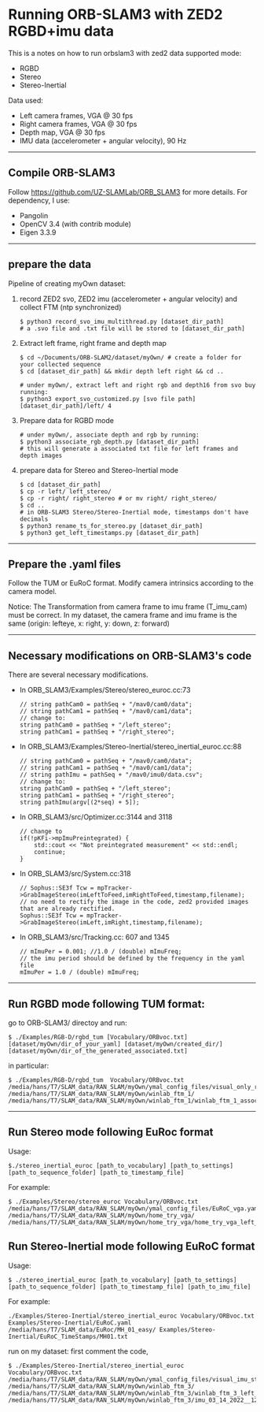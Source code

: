 # Running ORB-SLAM3 with ZED2 RGBD+imu data
This is a notes on how to run orbslam3 with zed2 data
supported mode:
- RGBD
- Stereo
- Stereo-Inertial

Data used:
- Left camera frames, VGA @ 30 fps
- Right camera frames, VGA @ 30 fps
- Depth map, VGA @ 30 fps
- IMU data (accelerometer + angular velocity), 90 Hz
-----------------------------------------------------------------
## Compile ORB-SLAM3
Follow https://github.com/UZ-SLAMLab/ORB_SLAM3 for more details.
For dependency, I use:
- Pangolin
- OpenCV 3.4 (with contrib module)
- Eigen 3.3.9

------------------------------------------------------------------
## prepare the data
Pipeline of creating myOwn dataset:

1. record ZED2 svo, ZED2 imu (accelerometer + angular velocity) and collect FTM (ntp synchronized)
	```
	$ python3 record_svo_imu_multithread.py [dataset_dir_path]
	# a .svo file and .txt file will be stored to [dataset_dir_path]
	```

2. Extract left frame, right frame and depth map
	```
	$ cd ~/Documents/ORB-SLAM2/dataset/myOwn/ # create a folder for your collected sequence
	$ cd [dataset_dir_path] && mkdir depth left right && cd ..
	
	# under myOwn/, extract left and right rgb and depth16 from svo buy running:
	$ python3 export_svo_customized.py [svo file path] [dataset_dir_path]/left/ 4
	```

3. Prepare data for RGBD mode
	```
	# under myOwn/, associate depth and rgb by running:
	$ python3 associate_rgb_depth.py [dataset_dir_path]
	# this will generate a associated txt file for left frames and depth images
	```

4. prepare data for Stereo and Stereo-Inertial mode
	```
	$ cd [dataset_dir_path]
	$ cp -r left/ left_stereo/
	$ cp -r right/ right_stereo # or mv right/ right_stereo/
	$ cd ..
	# in ORB-SLAM3 Stereo/Stereo-Inertial mode, timestamps don't have decimals
	$ python3 rename_ts_for_stereo.py [dataset_dir_path] 
	$ python3 get_left_timestamps.py [dataset_dir_path]
	```
-----------------------------------------------------

## Prepare the .yaml files 
Follow the TUM or EuRoC format. Modify camera intrinsics according to the camera model.

Notice: The Transformation from camera frame to imu frame (T_imu_cam) must be correct. In my dataset, the camera frame and imu frame is the same (origin: lefteye, x: right, y: down, z: forward)

-----------------------------------------------------

## Necessary modifications on ORB-SLAM3's code

There are several necessary modifications.
- In ORB_SLAM3/Examples/Stereo/stereo_euroc.cc:73
	```
	// string pathCam0 = pathSeq + "/mav0/cam0/data";
	// string pathCam1 = pathSeq + "/mav0/cam1/data";
	// change to:
	string pathCam0 = pathSeq + "/left_stereo";
	string pathCam1 = pathSeq + "/right_stereo";
	```
- In ORB_SLAM3/Examples/Stereo-Inertial/stereo_inertial_euroc.cc:88
	```
	// string pathCam0 = pathSeq + "/mav0/cam0/data";
	// string pathCam1 = pathSeq + "/mav0/cam1/data";
	// string pathImu = pathSeq + "/mav0/imu0/data.csv";
	// change to:
	string pathCam0 = pathSeq + "/left_stereo";
	string pathCam1 = pathSeq + "/right_stereo";
	string pathImu(argv[(2*seq) + 5]);
	```
- In ORB_SLAM3/src/Optimizer.cc:3144 and 3118
	```
	// change to 
	if(!pKFi->mpImuPreintegrated) {
		std::cout << "Not preintegrated measurement" << std::endl;
		continue;
	}
	```
- In ORB_SLAM3/src/System.cc:318
	```
	// Sophus::SE3f Tcw = mpTracker->GrabImageStereo(imLeftToFeed,imRightToFeed,timestamp,filename);
	// no need to rectify the image in the code, zed2 provided images that are already rectified. 
	Sophus::SE3f Tcw = mpTracker->GrabImageStereo(imLeft,imRight,timestamp,filename);
	```
- In ORB_SLAM3/src/Tracking.cc: 607 and 1345
	```
	// mImuPer = 0.001; //1.0 / (double) mImuFreq;
	// the imu period should be defined by the frequency in the yaml file
	mImuPer = 1.0 / (double) mImuFreq;
	```


-----------------------------------------------------

## Run RGBD mode following TUM format:
go to ORB-SLAM3/ directoy and run:
```
$ ./Examples/RGB-D/rgbd_tum [Vocabulary/ORBvoc.txt] [dataset/myOwn/dir_of_your_yaml] [dataset/myOwn/created_dir/] [dataset/myOwn/dir_of_the_generated_associated.txt] 
```
	
in particular:
```
$ ./Examples/RGB-D/rgbd_tum  Vocabulary/ORBvoc.txt /media/hans/T7/SLAM_data/RAN_SLAM/myOwn/ymal_config_files/visual_only_rgbd_TUM_orbslam3.yaml /media/hans/T7/SLAM_data/RAN_SLAM/myOwn/winlab_ftm_1/ /media/hans/T7/SLAM_data/RAN_SLAM/myOwn/winlab_ftm_1/winlab_ftm_1_associated.txt
```
-----------------------------------------------------

<!-- # run V-I mode following TUM-VI format (so far haven't succeed) -->
<!-- Usage: ./stereo_inertial_tum_vi [path_to_vocabulary] [path_to_settings_ymal] [path_to_image_folder_1] [path_to_image_folder_2] [path_to_times_file_for_images] [path_to_imu_data(trajectory_file_name)]

./Examples/Stereo-Inertial/stereo_inertial_tum_vi Vocabulary/ORBvoc.txt Examples/Stereo-Inertial/TUM-VI.yaml /media/hans/T7/SLAM_data/TUM_V-I/dataset-corridor1_512_16/mav0/cam0/data /media/hans/T7/SLAM_data/TUM_V-I/dataset-corridor1_512_16/mav0/cam1/data Examples/Stereo-Inertial/TUM_TimeStamps/dataset-corridor1_512.txt Examples/Stereo-Inertial/TUM_IMU/dataset-corridor1_512.txt

./Examples/Stereo-Inertial/stereo_inertial_tum_vi Vocabulary/ORBvoc.txt /media/hans/T7/SLAM_data/RAN_SLAM/myOwn/winlab_ftm_2/winlab_ftm_2_VI.yaml /media/hans/T7/SLAM_data/RAN_SLAM/myOwn/winlab_ftm_2/left_stereo /media/hans/T7/SLAM_data/RAN_SLAM/myOwn/winlab_ftm_2/right_stereo  /media/hans/T7/SLAM_data/RAN_SLAM/myOwn/winlab_ftm_2/winlab_ftm_2_left_timestamps.txt /media/hans/T7/SLAM_data/RAN_SLAM/myOwn/winlab_ftm_2/imu_02_11_2022__19_03_47.txt

./Examples/Stereo-Inertial/stereo_inertial_tum_vi Vocabulary/ORBvoc.txt /media/hans/T7/SLAM_data/RAN_SLAM/myOwn/home_try/home_try_VI.yaml /media/hans/T7/SLAM_data/RAN_SLAM/myOwn/home_try/left_stereo /media/hans/T7/SLAM_data/RAN_SLAM/myOwn/home_try/right_stereo  /media/hans/T7/SLAM_data/RAN_SLAM/myOwn/home_try/home_try_left_timestamps.txt /media/hans/T7/SLAM_data/RAN_SLAM/myOwn/home_try/imu_03_13_2022__16_02_48.txt -->

## Run Stereo mode following EuRoc format
Usage: 
```
$./stereo_inertial_euroc [path_to_vocabulary] [path_to_settings] [path_to_sequence_folder] [path_to_timestamp_file]
```

For example:
```
$ ./Examples/Stereo/stereo_euroc Vocabulary/ORBvoc.txt /media/hans/T7/SLAM_data/RAN_SLAM/myOwn/ymal_config_files/EuRoC_vga.yaml /media/hans/T7/SLAM_data/RAN_SLAM/myOwn/home_try_vga/ /media/hans/T7/SLAM_data/RAN_SLAM/myOwn/home_try_vga/home_try_vga_left_timestamps.txt  
```

## Run Stereo-Inertial mode following EuRoC format
Usage: 
```
$ ./stereo_inertial_euroc [path_to_vocabulary] [path_to_settings] [path_to_sequence_folder] [path_to_timestamp_file] [path_to_imu_file]
```

For example:
```
./Examples/Stereo-Inertial/stereo_inertial_euroc Vocabulary/ORBvoc.txt Examples/Stereo-Inertial/EuRoC.yaml /media/hans/T7/SLAM_data/EuRoc/MH_01_easy/ Examples/Stereo-Inertial/EuRoC_TimeStamps/MH01.txt 
```

run on my dataset:
first comment the code,

```
$ ./Examples/Stereo-Inertial/stereo_inertial_euroc Vocabulary/ORBvoc.txt /media/hans/T7/SLAM_data/RAN_SLAM/myOwn/ymal_config_files/visual_imu_stereo_EuRoC_orbslam3.yaml /media/hans/T7/SLAM_data/RAN_SLAM/myOwn/winlab_ftm_3/ /media/hans/T7/SLAM_data/RAN_SLAM/myOwn/winlab_ftm_3/winlab_ftm_3_left_timestamps.txt /media/hans/T7/SLAM_data/RAN_SLAM/myOwn/winlab_ftm_3/imu_03_14_2022__12_05_26.txt 
```
